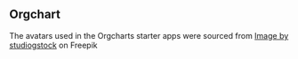 
## Orgchart


The avatars used in the Orgcharts starter apps were sourced from [Image by studiogstock](https://www.freepik.com/free-vector/bundle-with-set-face-business-people_6196665.htm#query=avatar%20set&position=0&from_view=keyword&track=ais) on Freepik

